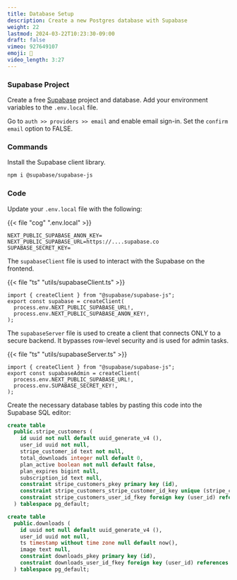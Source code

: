 ```yaml
---
title: Database Setup
description: Create a new Postgres database with Supabase
weight: 22
lastmod: 2024-03-22T10:23:30-09:00
draft: false
vimeo: 927649107
emoji: 📅
video_length: 3:27
---
```


### Supabase Project

Create a free [Supabase](https://supabase.com/) project and database. Add your environment variables to the `.env.local` file.

Go to `auth >> providers >> email` and enable email sign-in. Set the `confirm email` option to FALSE.

### Commands

Install the Supabase client library.

```bash
npm i @supabase/supabase-js
```

### Code

Update your `.env.local` file with the following:

{{< file "cog" ".env.local" >}}

```env
NEXT_PUBLIC_SUPABASE_ANON_KEY=
NEXT_PUBLIC_SUPABASE_URL=https://....supabase.co
SUPABASE_SECRET_KEY=
```

The `supabaseClient` file is used to interact with the Supabase on the frontend.

{{< file "ts" "utils/supabaseClient.ts" >}}

```tsx
import { createClient } from "@supabase/supabase-js";
export const supabase = createClient(
  process.env.NEXT_PUBLIC_SUPABASE_URL!,
  process.env.NEXT_PUBLIC_SUPABASE_ANON_KEY!,
);
```

The `supabaseServer` file is used to create a client that connects ONLY to a secure backend. It bypasses row-level security and is used for admin tasks.

{{< file "ts" "utils/supabaseServer.ts" >}}

```tsx
import { createClient } from "@supabase/supabase-js";
export const supabaseAdmin = createClient(
  process.env.NEXT_PUBLIC_SUPABASE_URL!,
  process.env.SUPABASE_SECRET_KEY!,
);
```

Create the necessary database tables by pasting this code into the Supabase SQL editor:

```sql
create table
  public.stripe_customers (
    id uuid not null default uuid_generate_v4 (),
    user_id uuid not null,
    stripe_customer_id text not null,
    total_downloads integer null default 0,
    plan_active boolean not null default false,
    plan_expires bigint null,
    subscription_id text null,
    constraint stripe_customers_pkey primary key (id),
    constraint stripe_customers_stripe_customer_id_key unique (stripe_customer_id),
    constraint stripe_customers_user_id_fkey foreign key (user_id) references auth.users (id)
  ) tablespace pg_default;

create table
  public.downloads (
    id uuid not null default uuid_generate_v4 (),
    user_id uuid not null,
    ts timestamp without time zone null default now(),
    image text null,
    constraint downloads_pkey primary key (id),
    constraint downloads_user_id_fkey foreign key (user_id) references auth.users (id)
  ) tablespace pg_default;
```
